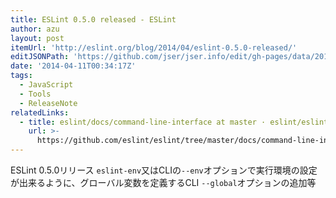 ```yaml
---
title: ESLint 0.5.0 released - ESLint
author: azu
layout: post
itemUrl: 'http://eslint.org/blog/2014/04/eslint-0.5.0-released/'
editJSONPath: 'https://github.com/jser/jser.info/edit/gh-pages/data/2014/04/index.json'
date: '2014-04-11T00:34:17Z'
tags:
  - JavaScript
  - Tools
  - ReleaseNote
relatedLinks:
  - title: eslint/docs/command-line-interface at master · eslint/eslint
    url: >-
      https://github.com/eslint/eslint/tree/master/docs/command-line-interface#--env
---
```

ESLint 0.5.0リリース
`eslint-env`又はCLIの`--env`オプションで実行環境の設定が出来るように、グローバル変数を定義するCLI `--global`オプションの追加等
